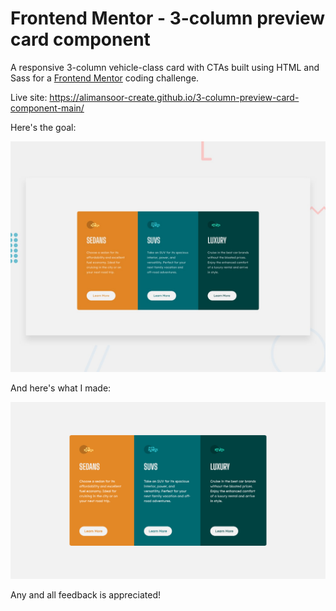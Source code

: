 # Frontend Mentor - 3-column preview card component

A responsive 3-column vehicle-class card with CTAs built using HTML and Sass for a [Frontend Mentor](https://www.frontendmentor.io) coding challenge.

Live site: https://alimansoor-create.github.io/3-column-preview-card-component-main/

Here's the goal:

![Design preview for the 3-column preview card component coding challenge](./design/desktop-preview.jpg)

And here's what I made:

![My result](./images/screenshot.png)

Any and all feedback is appreciated!
